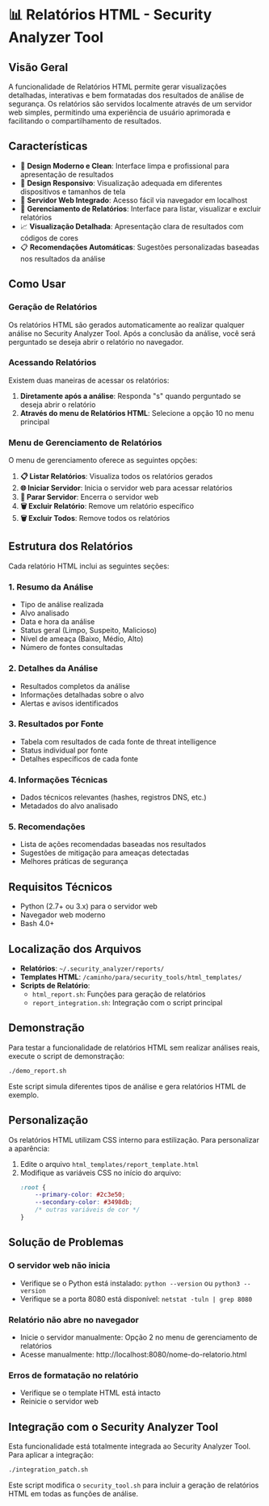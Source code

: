 # 📊 Relatórios HTML - Security Analyzer Tool

## Visão Geral

A funcionalidade de Relatórios HTML permite gerar visualizações detalhadas, interativas e bem formatadas dos resultados de análise de segurança. Os relatórios são servidos localmente através de um servidor web simples, permitindo uma experiência de usuário aprimorada e facilitando o compartilhamento de resultados.

## Características

- 🎨 **Design Moderno e Clean**: Interface limpa e profissional para apresentação de resultados
- 📱 **Design Responsivo**: Visualização adequada em diferentes dispositivos e tamanhos de tela
- 🔄 **Servidor Web Integrado**: Acesso fácil via navegador em localhost
- 📂 **Gerenciamento de Relatórios**: Interface para listar, visualizar e excluir relatórios
- 📈 **Visualização Detalhada**: Apresentação clara de resultados com códigos de cores
- 📋 **Recomendações Automáticas**: Sugestões personalizadas baseadas nos resultados da análise

## Como Usar

### Geração de Relatórios

Os relatórios HTML são gerados automaticamente ao realizar qualquer análise no Security Analyzer Tool. Após a conclusão da análise, você será perguntado se deseja abrir o relatório no navegador.

### Acessando Relatórios

Existem duas maneiras de acessar os relatórios:

1. **Diretamente após a análise**: Responda "s" quando perguntado se deseja abrir o relatório
2. **Através do menu de Relatórios HTML**: Selecione a opção 10 no menu principal

### Menu de Gerenciamento de Relatórios

O menu de gerenciamento oferece as seguintes opções:

1. **📋 Listar Relatórios**: Visualiza todos os relatórios gerados
2. **🌐 Iniciar Servidor**: Inicia o servidor web para acessar relatórios
3. **🛑 Parar Servidor**: Encerra o servidor web
4. **🗑️ Excluir Relatório**: Remove um relatório específico
5. **🗑️ Excluir Todos**: Remove todos os relatórios

## Estrutura dos Relatórios

Cada relatório HTML inclui as seguintes seções:

### 1. Resumo da Análise
- Tipo de análise realizada
- Alvo analisado
- Data e hora da análise
- Status geral (Limpo, Suspeito, Malicioso)
- Nível de ameaça (Baixo, Médio, Alto)
- Número de fontes consultadas

### 2. Detalhes da Análise
- Resultados completos da análise
- Informações detalhadas sobre o alvo
- Alertas e avisos identificados

### 3. Resultados por Fonte
- Tabela com resultados de cada fonte de threat intelligence
- Status individual por fonte
- Detalhes específicos de cada fonte

### 4. Informações Técnicas
- Dados técnicos relevantes (hashes, registros DNS, etc.)
- Metadados do alvo analisado

### 5. Recomendações
- Lista de ações recomendadas baseadas nos resultados
- Sugestões de mitigação para ameaças detectadas
- Melhores práticas de segurança

## Requisitos Técnicos

- Python (2.7+ ou 3.x) para o servidor web
- Navegador web moderno
- Bash 4.0+

## Localização dos Arquivos

- **Relatórios**: `~/.security_analyzer/reports/`
- **Templates HTML**: `/caminho/para/security_tools/html_templates/`
- **Scripts de Relatório**: 
  - `html_report.sh`: Funções para geração de relatórios
  - `report_integration.sh`: Integração com o script principal

## Demonstração

Para testar a funcionalidade de relatórios HTML sem realizar análises reais, execute o script de demonstração:

```bash
./demo_report.sh
```

Este script simula diferentes tipos de análise e gera relatórios HTML de exemplo.

## Personalização

Os relatórios HTML utilizam CSS interno para estilização. Para personalizar a aparência:

1. Edite o arquivo `html_templates/report_template.html`
2. Modifique as variáveis CSS no início do arquivo:
   ```css
   :root {
       --primary-color: #2c3e50;
       --secondary-color: #3498db;
       /* outras variáveis de cor */
   }
   ```

## Solução de Problemas

### O servidor web não inicia
- Verifique se o Python está instalado: `python --version` ou `python3 --version`
- Verifique se a porta 8080 está disponível: `netstat -tuln | grep 8080`

### Relatório não abre no navegador
- Inicie o servidor manualmente: Opção 2 no menu de gerenciamento de relatórios
- Acesse manualmente: http://localhost:8080/nome-do-relatorio.html

### Erros de formatação no relatório
- Verifique se o template HTML está intacto
- Reinicie o servidor web

## Integração com o Security Analyzer Tool

Esta funcionalidade está totalmente integrada ao Security Analyzer Tool. Para aplicar a integração:

```bash
./integration_patch.sh
```

Este script modifica o `security_tool.sh` para incluir a geração de relatórios HTML em todas as funções de análise.

